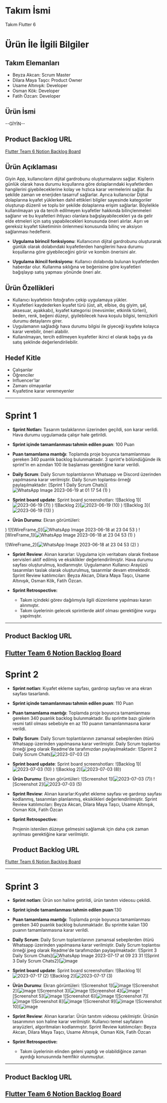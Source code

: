 # **Takım İsmi**
  
Takım Flutter 6

# Ürün İle İlgili Bilgiler

## Takım Elemanları
- Beyza Akcan: Scrum Master
- Dilara Maya Taşcı: Product Owner
- Usame Altınışık: Developer
- Osman Kök: Developer
- Fatih Özcan: Developer

## Ürün İsmi

--GİYİN--

## Product Backlog URL

[Flutter Team 6 Notion Backlog Board](https://www.notion.so/e12b45d9475e4d28bc8ec76476316a03?v=9f50567ba551486eb9867075bc6077c4)


## Ürün Açıklaması

Giyin App, kullanıcıların dijital gardrobunu oluşturmalarını sağlar. Kişilerin günlük olarak hava durumu koşullarına göre dolaplarındaki kıyafetlerden hangilerini giyebileceklerine kolay ve hızlıca karar vermelerini sağlar. Bu şekilde zaman ve enerjiden tasarruf sağlarlar. Ayrıca kullanıcılar Dijital dolaplarına kıyafet yüklerken dahil ettikleri bilgiler sayesinde kategoriler oluşturup düzenli ve toplu bir şekilde dolaplarına erişim sağlarlar. Böylelikle kullanılmayan ya da tercih edilmeyen kıyafetler hakkında bilinçlenmeleri sağlanır ve bu kıyafetleri ihtiyacı olanlara bağışlayabilecekleri ya da gelir elde etmeleri için satış yapabilecekleri konusunda öneri alırlar. Aşırı ve gereksiz kıyafet tüketiminin önlenmesi konusunda bilinç ve aksiyon sağlanması hedeflenir.

- **Uygulama birincil fonksiyonu**: Kullanıcının dijital gardrobunu oluşturarak günlük olarak dolabındaki kıyafetlerden hangilerini hava durumu koşullarına göre giyebileceğini görür ve kombin önerisini alır. 

- **Uygulama ikincil fonksiyonu**: Kullanıcı dolabında bulunan kıyafetlerden haberdar olur. Kullanma sıklığına ve beğenisine göre kıyafetleri bağışlayıp satış yapması yönünde öneri alır. 


## Ürün Özellikleri

- Kullanıcı kıyafetinin fotoğrafını çekip uygulamaya yükler.
- Kıyafetleri kaydederken kıyafet türü (üst, alt, elbise, dış giyim, şal, aksesuar, ayakkabı), kıyafet kategorisi (mevsimler, etkinlik türleri), beden, renk, beğeni düzeyi, giyilebilecek hava koşulu bilgisi, temiz/kirli durumu detaylarını girer.
- Uygulamanın sağladığı hava durumu bilgisi ile giyeceği kıyafete kolayca karar verebilir, öneri alabilir.
- Kullanılmayan, tercih edilmeyen kıyafetler ikinci el olarak bağış ya da satış şeklinde değerlendirilebilir.


## Hedef Kitle

- Çalışanlar
- Öğrenciler
- Influencer'lar
- Zamanı olmayanlar
- Kıyafetine karar veremeyenler


 

---

# Sprint 1
- **Sprint Notları:** Tasarım taslaklarının üzerinden geçildi, son karar verildi. Hava durumu uygulamada çalışır hale getirildi.


- **Sprint içinde tamamlanması tahmin edilen puan**: 100 Puan


- **Puan tamamlama mantığı**: Toplamda proje boyunca tamamlanması gereken 340 puanlık backlog bulunmaktadır. 3 sprint'e bölündüğünde ilk sprint'in en azından 100 ile başlaması gerektiğine karar verildi.


- **Daily Scrum**: Daily Scrum toplantılarının Whatsapp ve Discord üzerinden yapılmasına karar verilmiştir. Daily Scrum toplantısı örneği  paylaşılmaktadır: [Sprint 1 Daily Scrum Chats](![WhatsApp Image 2023-06-19 at 01 17 54 (1)](https://github.com/ookokk/f6_bootcamp/assets/135658088/dd12c3ac-ce1f-4599-94c4-ab8c793aaf19)
)

- **Sprint board update**: Sprint board screenshotları: 
![Backlog 1](![2023-06-19 (7)](https://github.com/ookokk/f6_bootcamp/assets/135658088/84638f0b-c630-4c91-bbef-7663a5ea772d)) 
)
![Backlog 2](![2023-06-19 (10)](https://github.com/ookokk/f6_bootcamp/assets/135658088/e174723b-a30b-49cf-9bd2-3d08a17aa272)
)
![Backlog 3](![2023-06-19 (13)](https://github.com/ookokk/f6_bootcamp/assets/135658088/dad894f0-ebbc-4e4f-bad6-bf79b89d8d76)
)


- **Ürün Durumu**: Ekran görüntüleri:
 
)
  ![![WireFrame_0](![WhatsApp Image 2023-06-18 at 23 04 53](https://github.com/ookokk/f6_bootcamp/assets/135658088/34eac454-c106-4109-a0c2-3c56aace6b43)
)
  ![WireFrame_1](![WhatsApp Image 2023-06-18 at 23 04 53 (1)](https://github.com/ookokk/f6_bootcamp/assets/135658088/a1addd7e-adfd-4b79-a758-32684f1118ab)
)

  ![WireFrame_2](![WhatsApp Image 2023-06-18 at 23 04 53 (2)](https://github.com/ookokk/f6_bootcamp/assets/135658088/d96efa13-f70a-4407-807c-b169d359ae71)
)

- **Sprint Review**: 
Alınan kararlar: Uygulama için veritabanı olarak firebase servisleri aktif edilmiş ve eksiklikler değerlendirilmiştir. Hava durumu sayfası oluşturulmuş, kodlanmıştır. Uygulamanın Kullanıcı Arayüzü tasarımları taslak olarak oluşturulmuş, tasarımlar devam etmektedir. Sprint Review katılımcıları: Beyza Akcan, Dilara Maya Taşcı, Usame Altınışık, Osman Kök, Fatih Özcan.

- **Sprint Retrospective:**
  - Takım içindeki görev dağılımıyla ilgili düzenleme yapılması kararı alınmıştır.
  - Takım üyelerinin gelecek sprintlerde aktif olması gerektiğine vurgu yapılmıştır.
 


---

## Product Backlog URL

[Flutter Team 6 Notion Backlog Board](https://www.notion.so/7d4e1f0e17fa47ebac6f38a81a35a2f1?v=efb271682ca0491a8eb28801fa0eb8ef)
---

# Sprint 2

- **Sprint notları**: Kıyafet ekleme sayfası, gardırop sayfası ve ana ekran sayfası tasarlandı.

- **Sprint içinde tamamlanması tahmin edilen puan**: 110 Puan

- **Puan tamamlama mantığı**: Toplamda proje boyunca tamamlanması gereken 340 puanlık backlog bulunmaktadır. Bu sprintte bazı günlerin resmi tatil olması sebebiyle en az 110 puanın tamamlanmasına karar verildi.

- **Daily Scrum**: Daily Scrum toplantılarının zamansal sebeplerden ötürü Whatsapp üzerinden yapılmasına karar verilmiştir. Daily Scrum toplantısı örneği jpeg olarak Readme'de tarafımızdan paylaşılmaktadır: ![Sprint 2 Daily Scrum Chats]![2023-07-03 (2)](https://github.com/ookokk/f6_bootcamp/assets/135658088/00b67756-3af7-4520-bf1e-df73d67c969e)


- **Sprint board update**: Sprint board screenshotları: 
![Backlog 1](![2023-07-03 (10)](https://github.com/ookokk/f6_bootcamp/assets/135658088/e1b20297-a7ad-4fd4-9ffb-1ca4682a8c1c)
)
![Backlog 2](![2023-07-03 (8)](https://github.com/ookokk/f6_bootcamp/assets/135658088/67555f7b-e49a-4982-ab96-7124c95dc256))


- **Ürün Durumu**: Ekran görüntüleri:
  ![Screenshot 1](![2023-07-03 (7)](https://github.com/ookokk/f6_bootcamp/assets/135658088/6f639059-8b73-45cc-93f1-4dbc4b42bd24))
  ![Screenshot 2](![2023-07-03 (5)](https://github.com/ookokk/f6_bootcamp/assets/135658088/f7adccf6-ab50-4bf6-847f-1cbaed7c3096)
 

- **Sprint Review**: 
Alınan kararlar:Kıyafet ekleme sayfası ve gardırop sayfası kodlanmış, tasarımları planlanmış, eksiklikleri değerlendirilmiştir. 
Sprint Review katılımcıları: Beyza Akcan, Dilara Maya Taşcı, Usame Altınışık, Osman Kök, Fatih Özcan

- **Sprint Retrospective:**

   Projenin istenilen düzeye gelmesini sağlamak için daha çok zaman ayrılması gerektiğine karar verilmiştir.

  ## Product Backlog URL

[Flutter Team 6 Notion Backlog Board](https://www.notion.so/e12b45d9475e4d28bc8ec76476316a03?v=9f50567ba551486eb9867075bc6077c4)

---

# Sprint 3

- **Sprint notları**: Ürün son haline getirildi, ürün tanıtım videosu çekildi.

- **Sprint içinde tamamlanması tahmin edilen puan**:130

- **Puan tamamlama mantığı**: Toplamda proje boyunca tamamlanması gereken 340 puanlık backlog bulunmaktadır. Bu sprintte kalan 130 puanın tamamlanmasına karar verildi.

- **Daily Scrum**: Daily Scrum toplantılarının zamansal sebeplerden ötürü Whatsapp üzerinden yapılmasına karar verilmiştir. Daily Scrum toplantısı örneği jpeg olarak Readme'de tarafımızdan paylaşılmaktadır:
 ![Sprint 3 Daily Scrum Chats](![WhatsApp Image 2023-07-17 at 09 23 31](https://github.com/ookokk/f6_bootcamp/assets/135658088/f6f1beeb-59be-438c-adef-41f34d9be4bd)
 ![Sprint 3 Daily Scrum Chats2](![image](https://github.com/ookokk/f6_bootcamp/assets/135658088/c67f1db8-8fda-4fbb-92b1-48c62c6d8dac)

- **Sprint board update**: Sprint board screenshotları: 
![Backlog 1](![2023-07-17 (2)](https://github.com/ookokk/f6_bootcamp/assets/135658088/627a6a30-635a-41d6-826d-624b9ea4d165)
![Backlog 2](![2023-07-17 (3)](https://github.com/ookokk/f6_bootcamp/assets/135658088/92e1cb65-ce51-4149-8ddb-21b542e55923)


- **Ürün Durumu**: Ekran görüntüleri:
  ![Screenshot 1](![image](https://github.com/ookokk/f6_bootcamp/assets/135658088/a1d1ac40-2d50-49fb-80fe-4c0f6f3978cb)
  ![Screenshot 2](![image](https://github.com/ookokk/f6_bootcamp/assets/135658088/90d52b8c-ef1a-4def-bdff-1a7b57af26f8)
  ![Screenshot 3](![image](https://github.com/ookokk/f6_bootcamp/assets/135658088/3d208e17-d084-438a-8369-d2145ae5f597)
  ![Screenshot 4](![image](https://github.com/ookokk/f6_bootcamp/assets/135658088/9bc3179d-ef08-4ce6-9b2b-0d044d0aeec7)
  ![Screenshot 5](![image](https://github.com/ookokk/f6_bootcamp/assets/135658088/e4e9b1dd-6e13-4ce1-99c1-9e5dd25efdff)
  ![Screenshot 6](![image](https://github.com/ookokk/f6_bootcamp/assets/135658088/3e314637-606f-4023-9da1-a90679706aaf)
  ![Screenshot 7](![image](https://github.com/ookokk/f6_bootcamp/assets/135658088/0bbd5c47-2109-4c39-a63e-83a9163dd99a)
  ![Screenshot 8](![image](https://github.com/ookokk/f6_bootcamp/assets/135658088/34adf42d-0191-47f7-b0a0-ce4c91ad3a9f)
  ![Screenshot 9](![image](https://github.com/ookokk/f6_bootcamp/assets/135658088/554f59a9-bde0-4e5b-a570-73b432bfb5c9)
  ![Screenshot 10](![image](https://github.com/ookokk/f6_bootcamp/assets/135658088/cf085d8e-7396-40ae-aae4-1c754030d95e)

  

- **Sprint Review**: 
Alınan kararlar: Ürün tanıtım videosu çekilmiştir. Ürünün tasarımının son haline karar verilmiştir. Kullanıcı temel sayfaların arayüzleri, algoritmaları kodlanmıştır.
Sprint Review katılımcıları: Beyza Akcan, Dilara Maya Taşcı, Usame Altınışık, Osman Kök, Fatih Özcan
- **Sprint Retrospective:**

  - Takım üyelerinin elinden geleni yaptığı ve olabildiğince zaman ayırdığı konusunnda hemfikir olunmuştur.

---


## Product Backlog URL

[Flutter Team 6 Notion Backlog Board](https://www.notion.so/e12b45d9475e4d28bc8ec76476316a03?v=9f50567ba551486eb9867075bc6077c4)
---

